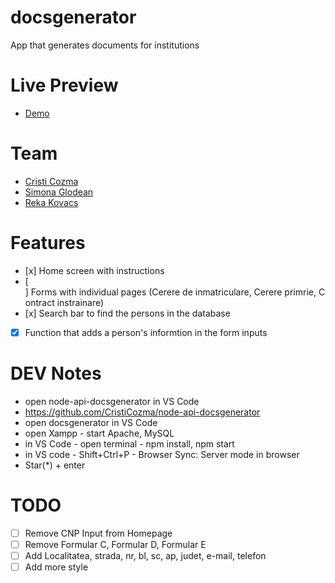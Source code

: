 # docsgenerator

App that generates documents for institutions

# Live Preview

- [Demo](https://cristicozma.github.io/docsgenerator/)

# Team
- <a target="_blank"  href="https://github.com/CristiCozma">Cristi Cozma </a>
- <a target="_blank"  href="https://github.com/simonaglodean">Simona Glodean</a>
- <a target="_blank"  href="https://github.com/rekakovacs97">Reka Kovacs </a>

# Features

- [x] Home screen with instructions
- [ ] Forms with individual pages (Cerere de inmatriculare, Cerere primrie, Contract instrainare)
- [x] Search bar to find the persons in the database
- [x] Function that adds a person's informtion in the form inputs

# DEV Notes
- open node-api-docsgenerator in VS Code
- https://github.com/CristiCozma/node-api-docsgenerator
- open docsgenerator in VS Code
- open Xampp - start Apache, MySQL
- in VS Code - open terminal - npm install, npm start
- in VS code - Shift+Ctrl+P - Browser Sync: Server mode in browser
- Star(*) +  enter

# TODO
- [ ] Remove CNP Input from Homepage
- [ ] Remove Formular C, Formular D, Formular E
- [ ] Add Localitatea, strada, nr, bl, sc, ap, judet, e-mail, telefon
- [ ] Add more style